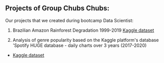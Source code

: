 ## Projects of Group Chubs Chubs:

Our projects that we created during bootcamp Data Scientist:

1. Brazilian Amazon Rainforest Degradation 1999-2019
 <a href="https://www.kaggle.com/datasets/mbogernetto/brazilian-amazon-rainforest-degradation">Kaggle dataset</a>

2. Analysis of genre popularity based on the Kaggle platform's database 'Spotify HUGE database - daily charts over 3 years (2017-2020)
- <a href="https://www.kaggle.com/datasets/pepepython/spotify-huge-database-daily-charts-over-3-years?select=Final+database.csv">Kaggle dataset</a>
